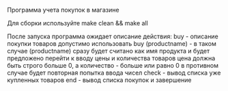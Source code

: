 Программа учета покупок в магазине

Для сборки используйте make clean && make all

После запуска программа ожидает описание действия:
	buy - описание покупки товаров
 		допустимо использовать buy (productname) - в таком случае (productname) сразу будет считано как имя продукта
		и будет предложено перейти к вводу цены и количества товаров
		цена должна быть строго больше 0, а количество - больше или равно 0
		в противном случае будет повторная попытка ввода чисел
	check - вывод списка уже купленных товаров
	end - вывод списка покупок и завершение
